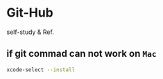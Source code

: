 # Git-Hub
self-study &amp; Ref.
  
## if git commad can not work on `Mac`
```sh
xcode-select --install
```
